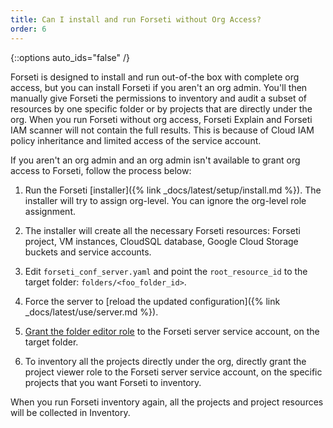 ```yaml
---
title: Can I install and run Forseti without Org Access?
order: 6
---
```

{::options auto_ids="false" /}

Forseti is designed to install and run out-of-the box with complete
org access, but you can install Forseti if you aren't an org admin. You'll
then manually give Forseti the permissions to inventory and audit a subset
of resources by one specific folder or by projects that are directly under
the org. When you run Forseti without org access, Forseti Explain and
Forseti IAM scanner will not contain the full results. This is because
of Cloud IAM policy inheritance and limited access of the service account.

If you aren't an org admin and an org admin isn't available to grant org
access to Forseti, follow the process below:

   1. Run the Forseti [installer]({% link _docs/latest/setup/install.md %}). The installer will try to assign org-level. You can ignore the org-level role assignment.
   1. The installer will create all the necessary Forseti resources: Forseti project, VM instances, CloudSQL database, Google Cloud Storage buckets and service accounts.
   1. Edit `forseti_conf_server.yaml` and point the `root_resource_id`
to the target folder: `folders/<foo_folder_id>`.
   1. Force the server to [reload the updated configuration]({% link _docs/latest/use/server.md %}).
   1. [Grant the folder editor role](https://cloud.google.com/iam/docs/granting-changing-revoking-access) to the Forseti server service account, on the target folder.

1. To inventory all the projects directly under the org, directly grant the project
viewer role to the Forseti server service account, on the specific projects that
you want Forseti to inventory.

When you run Forseti inventory again, all the projects and project resources
will be collected in Inventory.
